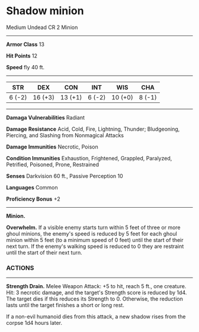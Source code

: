 # Shadow minion
Medium Undead CR 2 Minion

---

**Armor Class** 13

**Hit Points** 12

**Speed** fly 40 ft.

---

| STR    | DEX     | CON     | INT    | WIS     | CHA    |
|--------|---------|---------|--------|---------|--------|
| 6 (-2) | 16 (+3) | 13 (+1) | 6 (-2) | 10 (+0) | 8 (-1) |

---

**Damaga Vulnerabilities** Radiant

**Damage Resistance** Acid, Cold, Fire, Lightning, Thunder; Bludgeoning, 
Piercing, and Slashing from Nonmagical Attacks

**Damage Immunities** Necrotic, Poison

**Condition Immunities**  Exhaustion, Frightened, Grappled, Paralyzed, 
Petrified, Poisoned, Prone, Restrained 

**Senses** Darkvision 60 ft., Passive Perception 10

**Languages** Common

**Proficiency Bonus** +2

---
**Minion.**

**Overwhelm.** If a visible enemy starts turn within 5 feet of three or more 
ghoul minions, the enemy's speed is reduced by 5 feet for each ghoul minion 
within 5 feet (to a minimum speed of 0 feet) until the start of their next 
turn. If the enemy's walking speed is reduced to 0 they are restraint until the 
start of their next turn.

### ACTIONS

---
**Strength Drain.** Melee Weapon Attack: +5 to hit, reach 5 ft., one creature. 
Hit: 3 necrotic damage, and the target's Strength score is reduced by 
1d4. The target dies if this reduces its Strength to 0. Otherwise, the 
reduction lasts until the target finishes a short or long rest.

If a non-evil humanoid dies from this attack, a new shadow rises from the corpse 1d4 hours later.



